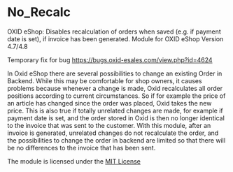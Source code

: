 No_Recalc
=========

OXID eShop: Disables recalculation of orders when saved (e.g. if payment date is set), if invoice has been generated.
Module for OXID eShop Version 4.7/4.8

Temporary fix for bug https://bugs.oxid-esales.com/view.php?id=4624

In Oxid eShop there are several possibilities to change an existing Order in Backend. While this may be 
comfortable for shop owners, it causes problems because whenever a change is made, Oxid recalculates all
order positions according to current circumstances. So if for example the price of an article has changed 
since the order was placed, Oxid takes the new price. This is also true if totally unrelated changes are
made, for example if payment date is set, and the order stored in Oxid is then no longer identical to the invoice
that was sent to the customer. With this module, after an invoice is generated, unrelated changes do not
recalculate the order, and the possibilities to change the order in backend are limited so that there will be 
no differences to the invoice that has been sent.

The module is licensed under the <a href="http://opensource.org/licenses/MIT">MIT License</a>

